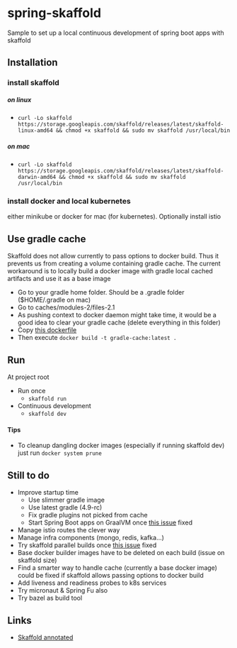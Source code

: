 # spring-skaffold
Sample to set up a local continuous development of spring boot apps with skaffold
## Installation
### install skaffold
##### on linux
* ```curl -Lo skaffold https://storage.googleapis.com/skaffold/releases/latest/skaffold-linux-amd64 && chmod +x skaffold && sudo mv skaffold /usr/local/bin```
##### on mac
* ```curl -Lo skaffold https://storage.googleapis.com/skaffold/releases/latest/skaffold-darwin-amd64 && chmod +x skaffold && sudo mv skaffold /usr/local/bin```
### install docker and local kubernetes
either minikube or docker for mac (for kubernetes). Optionally install istio
## Use gradle cache
Skaffold does not allow currently to pass options to docker build. Thus it prevents us from creating a volume containing gradle cache.
The current workaround is to locally build a docker image with gradle local cached artifacts and use it as a base image
  
* Go to your gradle home folder. Should be a .gradle folder ($HOME/.gradle on mac)  
* Go to caches/modules-2/files-2.1  
* As pushing context to docker daemon might take time, it would be a good idea to clear your gradle cache (delete everything in this folder)  
* Copy [this dockerfile](dockerfiles/Dockerfile-gradle-cache)
* Then execute ```docker build -t gradle-cache:latest .```  
## Run
At project root
* Run once
    * ```skaffold run```
* Continuous development
    * ```skaffold dev```
#### Tips
* To cleanup dangling docker images (especially if running skaffold dev) just run ```docker system prune```
## Still to do
* Improve startup time
    * Use slimmer gradle image
    * Use latest gradle (4.9-rc)
    * Fix gradle plugins not picked from cache
    * Start Spring Boot apps on GraalVM once [this issue](https://jira.spring.io/browse/SPR-16991) fixed
* Manage istio routes the clever way
* Manage infra components (mongo, redis, kafka...)
* Try skaffold parallel builds once [this issue](https://github.com/GoogleContainerTools/skaffold/issues/248) fixed 
* Base docker builder images have to be deleted on each build (issue on skaffold size)
* Find a smarter way to handle cache (currently a base docker image) could be fixed if skaffold allows passing options to docker build
* Add liveness and readiness probes to k8s services
* Try micronaut & Spring Fu also
* Try bazel as build tool
## Links
* [Skaffold annotated](https://github.com/GoogleContainerTools/skaffold/blob/master/examples/annotated-skaffold.yaml)